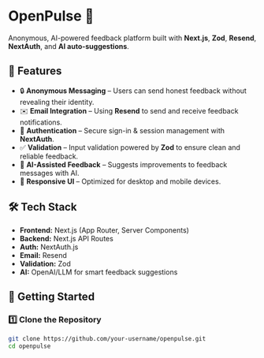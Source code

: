 # OpenPulse 🚀  
Anonymous, AI-powered feedback platform built with **Next.js**, **Zod**, **Resend**, **NextAuth**, and **AI auto-suggestions**.  

## 🌟 Features  
- 🔒 **Anonymous Messaging** – Users can send honest feedback without revealing their identity.  
- ✉️ **Email Integration** – Using **Resend** to send and receive feedback notifications.  
- 🔑 **Authentication** – Secure sign-in & session management with **NextAuth**.  
- ✅ **Validation** – Input validation powered by **Zod** to ensure clean and reliable feedback.  
- 🤖 **AI-Assisted Feedback** – Suggests improvements to feedback messages with AI.  
- 📱 **Responsive UI** – Optimized for desktop and mobile devices.  

## 🛠️ Tech Stack  
- **Frontend:** Next.js (App Router, Server Components)  
- **Backend:** Next.js API Routes  
- **Auth:** NextAuth.js  
- **Email:** Resend  
- **Validation:** Zod  
- **AI:** OpenAI/LLM for smart feedback suggestions  

## 🚀 Getting Started  

### 1️⃣ Clone the Repository  
```bash
git clone https://github.com/your-username/openpulse.git
cd openpulse
